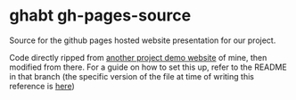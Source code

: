 # ghabt gh-pages-source

Source for the github pages hosted website presentation for our project.

Code directly ripped from [another project demo website](https://github.com/cephcyn/WhereDoIPostMyMeme/tree/gh-pages-source) of mine, then modified from there. For a guide on how to set this up, refer to the README in that branch (the specific version of the file at time of writing this reference is [here](https://github.com/cephcyn/WhereDoIPostMyMeme/blob/ee3d9f67a089289621ce818a123820925f3c889a/README.md))

